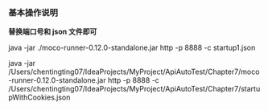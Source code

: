 ### 基本操作说明

**替换端口号和 json 文件即可**

java -jar ./moco-runner-0.12.0-standalone.jar http -p 8888 -c startup1.json

java -jar /Users/chentingting07/IdeaProjects/MyProject/ApiAutoTest/Chapter7/moco-runner-0.12.0-standalone.jar http -p 8888 -c /Users/chentingting07/IdeaProjects/MyProject/ApiAutoTest/Chapter7/startupWithCookies.json
